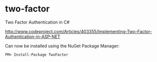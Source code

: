 two-factor
==========

Two Factor Authentication in C#

http://www.codeproject.com/Articles/403355/Implementing-Two-Factor-Authentication-in-ASP-NET

Can now be installed using the NuGet Package Manager:

```
PM> Install-Package TwoFactor
```
